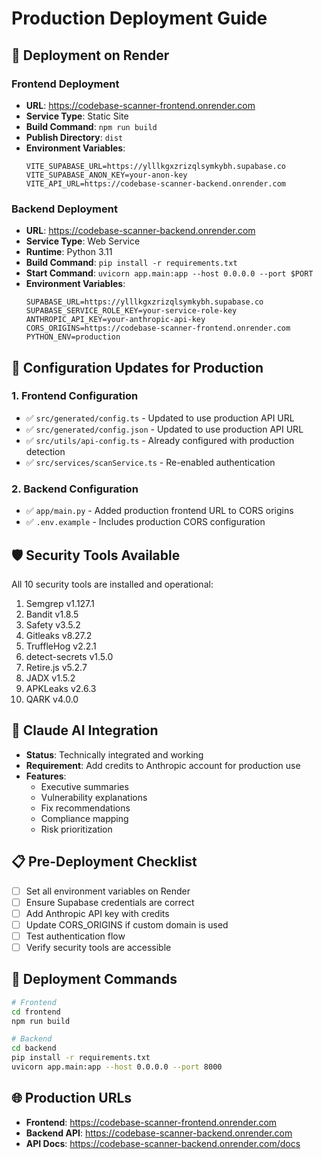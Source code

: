 # Production Deployment Guide

## 🚀 Deployment on Render

### Frontend Deployment
- **URL**: https://codebase-scanner-frontend.onrender.com
- **Service Type**: Static Site
- **Build Command**: `npm run build`
- **Publish Directory**: `dist`
- **Environment Variables**:
  ```
  VITE_SUPABASE_URL=https://ylllkgxzrizqlsymkybh.supabase.co
  VITE_SUPABASE_ANON_KEY=your-anon-key
  VITE_API_URL=https://codebase-scanner-backend.onrender.com
  ```

### Backend Deployment
- **URL**: https://codebase-scanner-backend.onrender.com
- **Service Type**: Web Service
- **Runtime**: Python 3.11
- **Build Command**: `pip install -r requirements.txt`
- **Start Command**: `uvicorn app.main:app --host 0.0.0.0 --port $PORT`
- **Environment Variables**:
  ```
  SUPABASE_URL=https://ylllkgxzrizqlsymkybh.supabase.co
  SUPABASE_SERVICE_ROLE_KEY=your-service-role-key
  ANTHROPIC_API_KEY=your-anthropic-api-key
  CORS_ORIGINS=https://codebase-scanner-frontend.onrender.com
  PYTHON_ENV=production
  ```

## 🔧 Configuration Updates for Production

### 1. Frontend Configuration
- ✅ `src/generated/config.ts` - Updated to use production API URL
- ✅ `src/generated/config.json` - Updated to use production API URL
- ✅ `src/utils/api-config.ts` - Already configured with production detection
- ✅ `src/services/scanService.ts` - Re-enabled authentication

### 2. Backend Configuration
- ✅ `app/main.py` - Added production frontend URL to CORS origins
- ✅ `.env.example` - Includes production CORS configuration

## 🛡️ Security Tools Available
All 10 security tools are installed and operational:
1. Semgrep v1.127.1
2. Bandit v1.8.5
3. Safety v3.5.2
4. Gitleaks v8.27.2
5. TruffleHog v2.2.1
6. detect-secrets v1.5.0
7. Retire.js v5.2.7
8. JADX v1.5.2
9. APKLeaks v2.6.3
10. QARK v4.0.0

## 🤖 Claude AI Integration
- **Status**: Technically integrated and working
- **Requirement**: Add credits to Anthropic account for production use
- **Features**: 
  - Executive summaries
  - Vulnerability explanations
  - Fix recommendations
  - Compliance mapping
  - Risk prioritization

## 📋 Pre-Deployment Checklist
- [ ] Set all environment variables on Render
- [ ] Ensure Supabase credentials are correct
- [ ] Add Anthropic API key with credits
- [ ] Update CORS_ORIGINS if custom domain is used
- [ ] Test authentication flow
- [ ] Verify security tools are accessible

## 🔄 Deployment Commands
```bash
# Frontend
cd frontend
npm run build

# Backend
cd backend
pip install -r requirements.txt
uvicorn app.main:app --host 0.0.0.0 --port 8000
```

## 🌐 Production URLs
- **Frontend**: https://codebase-scanner-frontend.onrender.com
- **Backend API**: https://codebase-scanner-backend.onrender.com
- **API Docs**: https://codebase-scanner-backend.onrender.com/docs